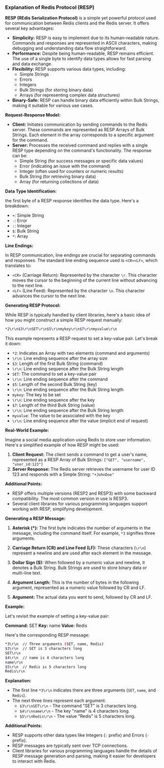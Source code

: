 ### Explanation of Redis Protocol (RESP)

**RESP (REdis Serialization Protocol)** is a simple yet powerful protocol used for communication between Redis clients and the Redis server. It offers several key advantages:

* **Simplicity:**  RESP is easy to implement due to its human-readable nature. Commands and responses are represented in ASCII characters, making debugging and understanding data flow straightforward.
* **Performance:** Despite being human-readable, RESP remains efficient. The use of a single byte to identify data types allows for fast parsing and data exchange. 
* **Flexibility:**  RESP supports various data types, including:
    * Simple Strings
    * Errors
    * Integers
    * Bulk Strings (for storing binary data)
    * Arrays (for representing complex data structures)
* **Binary-Safe:**  RESP can handle binary data efficiently within Bulk Strings, making it suitable for various use cases.

**Request-Response Model:**

* **Client:** Initiates communication by sending commands to the Redis server. These commands are represented as RESP Arrays of Bulk Strings. Each element in the array corresponds to a specific argument for the command.
* **Server:** Processes the received command and replies with a single RESP type depending on the command's functionality. The response can be:
    * Simple String (for success messages or specific data values)
    * Error (indicating an issue with the command)
    * Integer (often used for counters or numeric results)
    * Bulk String (for retrieving binary data)
    * Array (for returning collections of data)

**Data Type Identification:**

the first byte of a RESP response identifies the data type. Here's a breakdown:

* `+`: Simple String
* `-`: Error
* `:`: Integer
* `$`: Bulk String
* `*`: Array


**Line Endings:**

In RESP communication, line endings are crucial for separating commands and responses. The standard line ending sequence used is `<CR><LF>`, which translates to:

* `<CR>` (Carriage Return): Represented by the character `\r`. This character moves the cursor to the beginning of the current line without advancing to the next line.
* `<LF>` (Line Feed): Represented by the character `\n`. This character advances the cursor to the next line.

**Generating RESP Protocol:**

While RESP is typically handled by client libraries, here's a basic idea of how you might construct a simple RESP request manually:

```bash
*2\r\n$3\r\nSET\r\n$5\r\nmykey\r\n$7\r\nmyvalue\r\n
```

This example represents a RESP request to set a key-value pair. Let's break it down:

* `*2`: Indicates an Array with two elements (command and arguments)
* `\r\n`: Line ending sequence after the array size
* `$3`: Length of the first Bulk String (command)
* `\r\n`: Line ending sequence after the Bulk String length
* `SET`: The command to set a key-value pair
* `\r\n`: Line ending sequence after the command
* `$5`: Length of the second Bulk String (key)
* `\r\n`: Line ending sequence after the Bulk String length
* `mykey`: The key to be set
* `\r\n`: Line ending sequence after the key
* `$7`: Length of the third Bulk String (value)
* `\r\n`: Line ending sequence after the Bulk String length
* `myvalue`: The value to be associated with the key
* `\r\n`: Line ending sequence after the value (implicit end of request)


**Real-World Example:**

Imagine a social media application using Redis to store user information. Here's a simplified example of how RESP might be used:

1. **Client Request:** The client sends a command to get a user's name, represented as a RESP Array of Bulk Strings: `["GET", "username", "user_id:123"]`
2. **Server Response:** The Redis server retrieves the username for user ID 123 and responds with a Simple String: `"+JohnDoe"`

**Additional Points:**

* RESP offers multiple versions (RESP2 and RESP3) with some backward compatibility. The most common version in use is RESP3.
* Several client libraries for various programming languages support working with RESP, simplifying development.

**Generating a RESP Message:**

1. **Asterisk (*):** The first byte indicates the number of arguments in the message, including the command itself. For example, `*3` signifies three arguments.

2. **Carriage Return (CR) and Line Feed (LF):**  These characters (`\r\n`) represent a newline and are used after each element in the message.

3. **Dollar Sign ($):**  When followed by a numeric value and newline, it denotes a Bulk String. Bulk Strings are used to store binary data or multi-line text.

4. **Argument Length:**  This is the number of bytes in the following argument, represented as a numeric value followed by CR and LF.

5. **Argument:**  The actual data you want to send,  followed by CR and LF.

**Example:**

Let's revisit the example of setting a key-value pair:

**Command:** SET
**Key:** name
**Value:** Redis

Here's the corresponding RESP message:

```bash
*3\r\n  // Three arguments (SET, name, Redis)
$3\r\n  // SET is 3 characters long
SET\r\n
$4\r\n  // name is 4 characters long
name\r\n
$5\r\n  // Redis is 5 characters long
Redis\r\n
```

**Explanation:**

* The first line `*3\r\n` indicates there are three arguments (`SET`, `name`, and `Redis`).
* The next three lines represent each argument:
    * `$3\r\nSET\r\n` - The command "SET" is 3 characters long.
    * `$4\r\nname\r\n` - The key "name" is 4 characters long.
    * `$5\r\nRedis\r\n` - The value "Redis" is 5 characters long.

**Additional Points:**

* RESP supports other data types like Integers (`:` prefix) and Errors (`-` prefix).
* RESP messages are typically sent over TCP connections.
* Client libraries for various programming languages handle the details of RESP message generation and parsing, making it easier for developers to interact with Redis.
